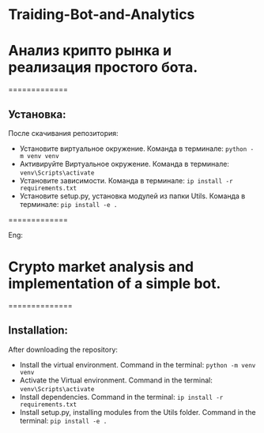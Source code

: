 # Traiding-Bot-and-Analytics
# Анализ крипто рынка и реализация простого бота. 

=============
## Установка: 

После скачивания репозитория: 
- Установите виртуальное окружение. Команда в терминале: `python -m venv venv`
- Активируйте Виртуальное окружение. Команда в терминале: `venv\Scripts\activate`
- Установите зависимости. Команда в терминале: `ip install -r requirements.txt` 
- Установите setup.py, установка модулей  из папки Utils. Команда в терминале: `pip install -e . `

=============

Eng: 

# Crypto market analysis and implementation of a simple bot.

==============
## Installation:

After downloading the repository:
- Install the virtual environment. Command in the terminal: `python -m venv venv`
- Activate the Virtual environment. Command in the terminal: `venv\Scripts\activate`
- Install dependencies. Command in the terminal: `ip install -r requirements.txt`
- Install setup.py, installing modules from the Utils folder. Command in the terminal: `pip install -e . `